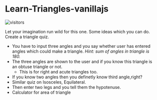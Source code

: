 # Learn-Triangles-vanillajs
 ![visitors](https://visitor-badge.laobi.icu/badge?page_id=Ansh00/Learn-Triangles-vanillajs)

Let your imagination run wild for this one. Some ideas which you can do. Create a triangle quiz. 


- You have to input three angles and you say whether user has entered angles which could make a triangle. *Hint: sum of angles in triangle is 180.*
- The three angles are shown to the user and  if you know  this triangle is an obtuse triangle or not.
  - This is for right and acute triangles too.
- If you know two angles then you definetly know third angle,right?
- Similar quiz on Isosceles, Equilateral.
- Then enter two legs and you tell them the hypotenuse.
- Calculator for area of triangle
